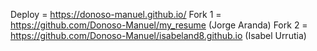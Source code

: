 Deploy = https://donoso-manuel.github.io/
Fork 1 = https://github.com/Donoso-Manuel/my_resume (Jorge Aranda)
Fork 2 = https://github.com/Donoso-Manuel/isabeland8.github.io (Isabel Urrutia)
